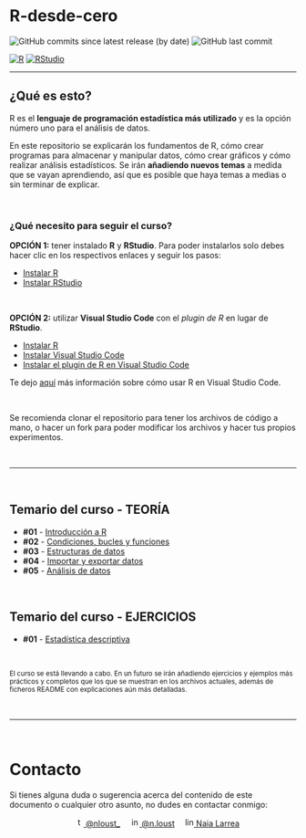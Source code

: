 # R-desde-cero

![GitHub commits since latest release (by date)](https://img.shields.io/github/commits-since/NLarrea/R-desde-cero/9e2046994dbefc73bebaf73a591d772ae0de19fd/main?label=commits%20counter&style=flat-square)
![GitHub last commit](https://img.shields.io/github/last-commit/NLarrea/R-desde-cero?style=flat-square)

[![R](https://img.shields.io/badge/r-%23276DC3.svg?style=for-the-badge&logo=r&logoColor=white)](https://cran.r-project.org/)
[![RStudio](https://img.shields.io/badge/RStudio-%23150458.svg?style=for-the-badge&logo=RStudio&logoColor=white)](https://posit.co/download/rstudio-desktop/)

---

## ¿Qué es esto?

R es el **lenguaje de programación estadística más utilizado** y es la opción número uno para el análisis de datos.

En este repositorio se explicarán los fundamentos de R, cómo crear programas para almacenar y manipular datos, cómo crear gráficos y cómo realizar análisis estadísticos. Se irán **añadiendo nuevos temas** a medida que se vayan aprendiendo, así que es posible que haya temas a medias o sin terminar de explicar.

<br>

### ¿Qué necesito para seguir el curso?

**OPCIÓN 1:** tener instalado **R** y **RStudio**. Para poder instalarlos solo debes hacer clic en los respectivos enlaces y seguir los pasos:

* [Instalar R](https://cran.r-project.org/)
* [Instalar RStudio](https://posit.co/download/rstudio-desktop/)

<br>

**OPCIÓN 2:** utilizar **Visual Studio Code** con el *plugin de R* en lugar de **RStudio**.

* [Instalar R](https://cran.r-project.org/)
* [Instalar Visual Studio Code](https://code.visualstudio.com/)
* [Instalar el plugin de R en Visual Studio Code](https://marketplace.visualstudio.com/items?itemName=Ikuyadeu.r)

Te dejo [aquí](https://code.visualstudio.com/docs/languages/r) más información sobre cómo usar R en Visual Studio Code.

<br>

Se recomienda clonar el repositorio para tener los archivos de código a mano, o hacer un fork para poder modificar los archivos y hacer tus propios experimentos.

<br><hr><br>

## Temario del curso - TEORÍA

* **#01** - [Introducción a R](https://github.com/NLarrea/R-desde-cero/tree/main/TEORIA/01-introduction)
* **#02** - [Condiciones, bucles y funciones](https://github.com/NLarrea/R-desde-cero/tree/main/TEORIA/02-conditions-loops-functions)
* **#03** - [Estructuras de datos](https://github.com/NLarrea/R-desde-cero/tree/main/TEORIA/03-data-structures)
* **#04** - [Importar y exportar datos](https://github.com/NLarrea/R-desde-cero/tree/main/TEORIA/04-import-export-data)
* **#05** - [Análisis de datos](https://github.com/NLarrea/R-desde-cero/tree/main/TEORIA/05-analyzing-data)

<br>

## Temario del curso - EJERCICIOS

* **#01** - [Estadística descriptiva](https://github.com/NLarrea/R-desde-cero/tree/main/EJERCICIOS/01-descriptive-statistics)

<br>

<sub>El curso se está llevando a cabo. En un futuro se irán añadiendo ejercicios y ejemplos más prácticos y completos que los que se muestran en los archivos actuales, además de ficheros README con explicaciones aún más detalladas.</sub>


<br><hr><br>


# Contacto

Si tienes alguna duda o sugerencia acerca del contenido de este documento o cualquier otro asunto, no dudes en contactar conmigo:

<div align="center">
&emsp;<a href="https://twitter.com/nloust_"><img width="16" alt="twitter_logo" src="https://user-images.githubusercontent.com/110897750/195668304-54d1fbb3-bea1-4f9d-9ee7-7e494bd79013.png"> @nloust_</a> <!-- twitter: -->
&emsp;<a href="https://www.instagram.com/n.loust/"><img width="16" alt="instagram_logo" src="https://seeklogo.com/images/I/instagram-new-2016-logo-4773FE3F99-seeklogo.com.png"> @n.loust</a> <!-- instagram: -->
&emsp;<a href="https://www.linkedin.com/in/naia-larrea/"><img width="16" alt="linkedin_logo" src="https://user-images.githubusercontent.com/110897750/195669519-30e44b5d-4bef-47d3-9e37-81cff0ee5e55.png"> Naia Larrea</a> <!-- linkedin: -->
</div>
